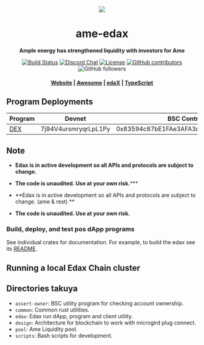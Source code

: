<div align="center">
   
  <img src="https://amev.io/img/list/coingecko/ame-show-list-logo.svg" />
 
  <h1>ame-edax</h1>

  <p>
    <strong>Ample energy has strengthened liquidity with investors for Ame </strong>
  </p>

  <p>
    <a href="https://app.travis-ci.com/energytrutol/ame-liquidity"><img alt="Build Status" src="https://app.travis-ci.com/energytrutol/ame-liquidity.svg?branch=main" /></a>
    <a href="https://discord.com/channels/890451181862797324"><img alt="Discord Chat" src="https://img.shields.io/discord/890451181862797324?color=blueviolet" /></a>
    <a href="https://opensource.org/licenses/Apache-2.0"><img alt="License" src="https://img.shields.io/github/license/energytrutol/ame-liquidity?color=blue" /></a>
    <a href="https://img.shields.io/github/contributors/energytrutol/ame-liquidity" /><img alt="GitHub contributors" src="https://img.shields.io/github/contributors/energytrutol/ame-liquidity?color=yellow"></a>
    <img alt="GitHub followers" src="https://img.shields.io/github/followers/energytrutol?color=blue&logoColor=green&style=social">
  </p>

  <h4>
    <a href="https://amev.io/">Website</a>
    <span> | </span>
    <a href="https://github.com/energytrutol/aws-ame">Awesome</a>
    <span> | </span>
    <a href="https://edex.amev.io/#/">edaX</a>
    <span> | </span>
    <a href="https://github.com/energytrutol/ame-ts">TypeScript</a>
  </h4>
</div>

## Program Deployments

| Program | Devnet | BSC Contract AME |
| --------|--------|------------- |
| [DEX](/edax)     | 7j94V4ursmryqrLpL1Py | 0x83594c87bE1FAe3AFA3d53aF6324F8764Fbfb5d4 |

## Note

* **Edax is in active development so all APIs and protocols are subject to change.**
* **The code is unaudited. Use at your own risk.*****

* **Edax is in active development so all APIs and protocols are subject to change. (ame & rest) **
* **The code is unaudited. Use at your own risk.**

### Build, deploy, and test pos dApp programs

See individual crates for documentation. For example, to build the edax see its [README](https://github.com/energytrutol/edax-dex/3v/masterplan/dex).

## Running a local Edax Chain cluster


## Directories takuya 

* `assert-owner`: BSC utility program for checking account ownership.
* `common`: Common rust utilities.
* `edax`: Edax run dApp, program and client utility.
* `design`: Architecture for blockchain to work with microgird plug connect.
* `pool`: Ame Liquidity pool.
* `scripts`: Bash scripts for development.
